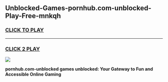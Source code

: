 
## Unblocked-Games-pornhub.com-unblocked-Play-Free-mnkqh
<h3>
<a href="https://premium76.site?title=pornhub.com-unblocked&ref=23A">CLICK TO PLAY</a></h3>
<hr>

<h3>
<a href="https://premium76.site?title=pornhub.com-unblocked&ref=23A">CLICK 2 PLAY</a>
  
</h3>

<a href="https://premium76.site?title=pornhub.com-unblocked&ref=23A"><img src="https://clearcache.store/games.png"></a>


**pornhub.com-unblocked games unblocked: Your Gateway to Fun and Accessible Online Gaming**
